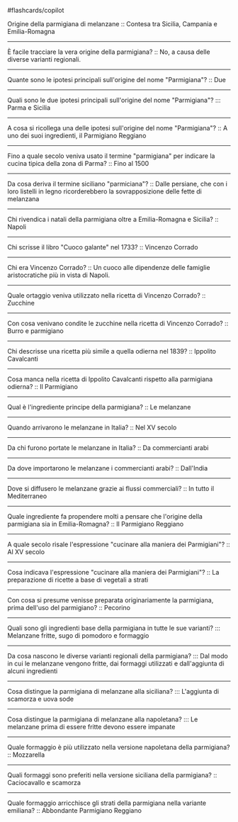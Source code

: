
#flashcards/copilot

Origine della parmigiana di melanzane :: Contesa tra Sicilia, Campania e Emilia-Romagna

---
È facile tracciare la vera origine della parmigiana? :: No, a causa delle diverse varianti regionali.

---
Quante sono le ipotesi principali sull'origine del nome "Parmigiana"? :: Due

---
Quali sono le due ipotesi principali sull'origine del nome "Parmigiana"? ::: Parma e Sicilia

---
A cosa si ricollega una delle ipotesi sull'origine del nome "Parmigiana"? :: A uno dei suoi ingredienti, il Parmigiano Reggiano

---
Fino a quale secolo veniva usato il termine "parmigiana" per indicare la cucina tipica della zona di Parma? :: Fino al 1500

---
Da cosa deriva il termine siciliano "parmiciana"? :: Dalle persiane, che con i loro listelli in legno ricorderebbero la sovrapposizione delle fette di melanzana

---
Chi rivendica i natali della parmigiana oltre a Emilia-Romagna e Sicilia? :: Napoli

---
Chi scrisse il libro "Cuoco galante" nel 1733? :: Vincenzo Corrado

---
Chi era Vincenzo Corrado? :: Un cuoco alle dipendenze delle famiglie aristocratiche più in vista di Napoli.

---
Quale ortaggio veniva utilizzato nella ricetta di Vincenzo Corrado? :: Zucchine

---
Con cosa venivano condite le zucchine nella ricetta di Vincenzo Corrado? :: Burro e parmigiano

---
Chi descrisse una ricetta più simile a quella odierna nel 1839? :: Ippolito Cavalcanti

---
Cosa manca nella ricetta di Ippolito Cavalcanti rispetto alla parmigiana odierna? :: Il Parmigiano

---
Qual è l'ingrediente principe della parmigiana? :: Le melanzane

---
Quando arrivarono le melanzane in Italia? :: Nel XV secolo

---
Da chi furono portate le melanzane in Italia? :: Da commercianti arabi

---
Da dove importarono le melanzane i commercianti arabi? :: Dall'India

---
Dove si diffusero le melanzane grazie ai flussi commerciali? :: In tutto il Mediterraneo

---
Quale ingrediente fa propendere molti a pensare che l'origine della parmigiana sia in Emilia-Romagna? :: Il Parmigiano Reggiano

---
A quale secolo risale l'espressione "cucinare alla maniera dei Parmigiani"? :: Al XV secolo

---
Cosa indicava l'espressione "cucinare alla maniera dei Parmigiani"? :: La preparazione di ricette a base di vegetali a strati

---
Con cosa si presume venisse preparata originariamente la parmigiana, prima dell'uso del parmigiano? :: Pecorino

---
Quali sono gli ingredienti base della parmigiana in tutte le sue varianti? ::: Melanzane fritte, sugo di pomodoro e formaggio

---
Da cosa nascono le diverse varianti regionali della parmigiana? ::: Dal modo in cui le melanzane vengono fritte, dai formaggi utilizzati e dall'aggiunta di alcuni ingredienti

---
Cosa distingue la parmigiana di melanzane alla siciliana? ::: L'aggiunta di scamorza e uova sode

---
Cosa distingue la parmigiana di melanzane alla napoletana? ::: Le melanzane prima di essere fritte devono essere impanate

---
Quale formaggio è più utilizzato nella versione napoletana della parmigiana? :: Mozzarella

---
Quali formaggi sono preferiti nella versione siciliana della parmigiana? :: Caciocavallo e scamorza

---
Quale formaggio arricchisce gli strati della parmigiana nella variante emiliana? :: Abbondante Parmigiano Reggiano


